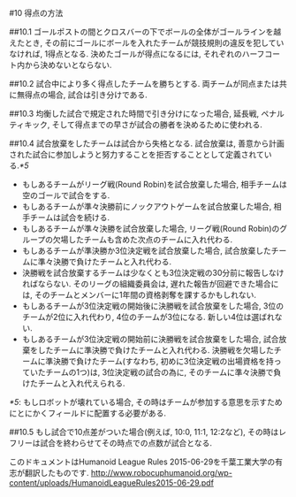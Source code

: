 #10 得点の方法

##10.1
ゴールポストの間とクロスバーの下でボールの全体がゴールラインを越えたとき, その前にゴールにボールを入れたチームが競技規則の違反を犯していなければ, 1得点となる. 決めたゴールが得点になるには, それぞれのハーフコート内から決めないとならない.

##10.2
試合中により多く得点したチームを勝ちとする. 両チームが同点または共に無得点の場合, 試合は引き分けである.

##10.3
均衡した試合で規定された時間で引き分けになった場合, 延長戦, ペナルティキック, そして得点までの早さが試合の勝者を決めるために使われる.

##10.4
試合放棄をしたチームは試合から失格となる. 試合放棄は, 善意から計画された試合に参加しようと努力することを拒否することとして定義されている._*5_

* もしあるチームがリーグ戦(Round Robin)を試合放棄した場合, 相手チームは空のゴールで試合をする.
* もしあるチームが準々決勝前にノックアウトゲームを試合放棄した場合, 相手チームは試合を続ける.
* もしあるチームが準々決勝を試合放棄した場合, リーグ戦(Round Robin)のグループの欠場したチームも含めた次点のチームに入れ代わる.
* もしあるチームが準決勝か3位決定戦を試合放棄した場合, 試合放棄したチームに準々決勝で負けたチームと入れ代わる.
* 決勝戦を試合放棄するチームは少なくとも3位決定戦の30分前に報告しなければならない. そのリーグの組織委員会は, 遅れた報告が回避できた場合には, そのチームとメンバーに1年間の資格剥奪を課するかもしれない.
* もしあるチームが3位決定戦の開始後に決勝戦を試合放棄をした場合, 3位のチームが2位に入れ代わり, 4位のチームが3位になる. 新しい4位は選ばれない.
* もしあるチームが3位決定戦の開始前に決勝戦を試合放棄をした場合, 試合放棄をしたチームに準決勝で負けたチームと入れ代わる. 決勝戦を欠場したチームに準決勝で負けたチーム(すなわち, 初めに3位決定戦の出場資格を持っていたチームの1つ)は, 3位決定戦の試合の為に, そのチームに準々決勝で負けたチームと入れ代えられる.

_*5_: もしロボットが壊れている場合, その時はチームが参加する意思を示すためにとにかくフィールドに配置する必要がある.

##10.5
もし試合で10点差がついた場合(例えば, 10:0, 11:1, 12:2など), その時はレフリーは試合を終わらせてその時点での点数が試合となる.


このドキュメントはHumanoid League Rules 2015-06-29を千葉工業大学の有志が翻訳したものです.
<http://www.robocuphumanoid.org/wp-content/uploads/HumanoidLeagueRules2015-06-29.pdf>
